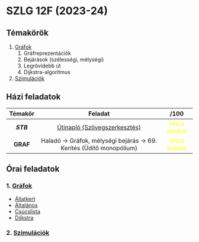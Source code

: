 # SZLG 12F (2023-24)

## Témakörök
1. [Gráfok](1_grafok)
    1. Gráfreprezentációk
    2. Bejárások (szélességi, mélységi)
    3. Legrövidebb út
    4. Dijkstra-algoritmus
2. [Szimulációk](2_szimulaciok)


## Házi feladatok
| Témakör | Feladat | /100 |
| :---: | :---: | :---: |
| ***STB*** | [Útinapló (Szövegszerkesztés)](hazi/stb-utinaplo/) | <i style="color:yellow">nincs leadva</span> |
| **GRAF** | Haladó -> Gráfok, mélységi bejárás -> 69. Kerítés (Üdítő monopólium) | <i style="color:yellow">nincs leadva</span> |


## Órai feladatok
### 1. [Gráfok](1_grafok)
- [Állatkert](1_grafok/grafok-allatkert/Program.cs)
- [Általános](1_grafok/grafok-altalanos/Program.cs)
- [Csúcslista](1_grafok/grafok-csucslista/Program.cs)
- [Dijkstra](1_grafok/grafok-dijkstra/Program.cs)

### 2. [Szimulációk](2_szimulaciok)